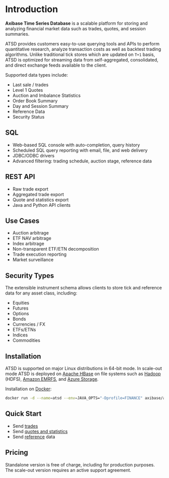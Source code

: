 # Introduction

**Axibase Time Series Database** is a scalable platform for storing and analyzing financial market data such as trades, quotes, and session summaries.

ATSD provides customers easy-to-use querying tools and APIs to perform quantitative research, analyze transaction costs as well as backtest trading algorithms. Unlike traditional tick stores which are updated on `T+1` basis, ATSD is optimized for streaming data from self-aggregated, consolidated, and direct exchange feeds available to the client.

Supported data types include:

* Last sale / trades
* Level 1 Quotes
* Auction and Imbalance Statistics
* Order Book Summary
* Day and Session Summary
* Reference Data
* Security Status

## SQL

* Web-based SQL console with auto-completion, query history
* Scheduled SQL query reporting with email, file, and web delivery
* JDBC/ODBC drivers
* Advanced filtering: trading schedule, auction stage, reference data

## REST API

* Raw trade export
* Aggregated trade export
* Quote and statistics export
* Java and Python API clients

## Use Cases

* Auction arbitrage
* ETF NAV arbitrage
* Index arbitrage
* Non-transparent ETF/ETN decomposition
* Trade execution reporting
* Market surveillance

## Security Types

The extensible instrument schema allows clients to store tick and reference data for any asset class, including:

* Equities
* Futures
* Options
* Bonds
* Currencies / FX
* ETFs/ETNs
* Indices
* Commodities

## Installation

ATSD is supported on major Linux distributions in 64-bit mode. In scale-out mode ATSD is deployed on [Apache HBase](https://hbase.apache.org/) on file systems such as [Hadoop](../installation/cloudera.md) (HDFS), [Amazon EMRFS](../installation/aws-emr-s3.md), and [Azure Storage](../installation/azure-hdinsight.md).

Installation on [Docker](../installation/docker.md):

```bash
docker run -d --name=atsd --env=JAVA_OPTS="-Dprofile=FINANCE" axibase/atsd:latest && docker logs -f atsd
```

## Quick Start

* Send [trades](command-trade-insert.md)
* Send [quotes and statistics](command-statistics-insert.md)
* Send [reference](command-instrument-entity.md) data

## Pricing

Standalone version is free of charge, including for production purposes. The scale-out version requires an active support agreement.
